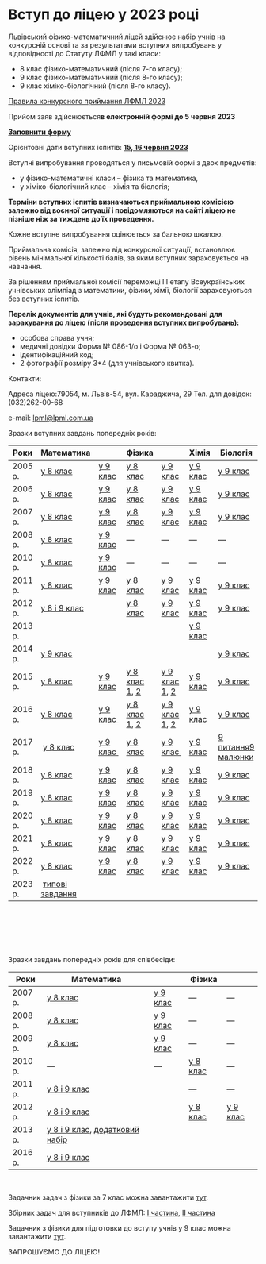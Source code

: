 # Вступ до ліцею у 2023 році

Львівський фізико-математичний ліцей здійснює набір учнів на конкурсній основі та за результатами вступних випробувань у відповідності до Статуту ЛФМЛ у такі класи:

- 8 клас фізико-математичний (після 7-го класу);
- 9 клас фізико-математичний (після 8-го класу);
- 9 клас хіміко-біологічний (після 8-го класу).

[Правила конкурсного приймання ЛФМЛ 2023](/files/info/for-entrants/правила-конкурсного-приймання-лфмл-2023.pdf)

Прийом заяв здійснюється**в електронній формі до 5 червня 2023**

[**Заповнити форму**](https://forms.gle/nQFqFWZQmQb5JMgZA)

Орієнтовні дати вступних іспитів: **<u>15, 16 червня 2023 </u>**

Вступні випробування проводяться у письмовій формі з двох предметів:

- у фізико-математичні класи – фізика та математика,
- у хіміко-біологічний клас – хімія та біологія;

**Терміни вступних іспитів визначаються приймальною комісією залежно від воєнної ситуації і повідомляються на сайті ліцею не пізніше ніж за тиждень до їх проведення.**

Кожне вступне випробування оцінюється за бальною шкалою.

Приймальна комісія, залежно від конкурсної ситуації, встановлює рівень мінімальної кількості балів, за яким вступник зараховується на навчання.

За рішенням приймальної комісії переможці ІІІ етапу Всеукраїнських учнівських олімпіад з математики, фізики, хімії, біології зараховуються без вступних іспитів.

**Перелік документів для учнів, які будуть рекомендовані для зарахування до ліцею (після проведення вступних випробувань):**

- особова справа учня;
- медичні довідки Форма № 086-1/о і Форма № 063-о;
- ідентифікаційний код;
- 2 фотографії розміру 3*4 (для учнівського квитка).

Контакти:

Адреса ліцею:79054, м. Львів-54, вул. Караджича, 29
Тел. для довідок: (032)262-00-68

e-mail: lpml@lpml.com.ua

[](/files/info/for-entrants/matematik_8_05.doc) Зразки вступних завдань попередніх років:

|  Роки   |                                             Математика                                              |                                                                                                     |                                                     Фізика                                                      |                                                                                                                 |                                           Хімія                                            |                                                                                                 Біологія                                                                                                  |
| ------- | --------------------------------------------------------------------------------------------------- | --------------------------------------------------------------------------------------------------- | --------------------------------------------------------------------------------------------------------------- | --------------------------------------------------------------------------------------------------------------- | ------------------------------------------------------------------------------------------ | --------------------------------------------------------------------------------------------------------------------------------------------------------------------------------------------------------- |
| 2005 р. |                       [у 8 клас](/files/info/for-entrants/matematik_8_05.doc)                       |                       [у 9 клас](/files/info/for-entrants/matematik_9_05.doc)                       |                               [у 8 клас](/files/info/for-entrants/fizik_8_05.doc)                               |                               [у 9 клас](/files/info/for-entrants/fizik_9_05.doc)                               |                    [у 9 клас](/files/info/for-entrants/himik_9_05.doc)                     |                                                                           [у 9 клас](/files/info/for-entrants/biolog_9_02.doc)                                                                            |
| 2006 р. |                       [у 8 клас](/files/info/for-entrants/matematik_8_06.doc)                       |                       [у 9 клас](/files/info/for-entrants/matematik_9_06.doc)                       |                               [у 8 клас](/files/info/for-entrants/fizik_8_06.doc)                               |                               [у 9 клас](/files/info/for-entrants/fizik_9_06.doc)                               |                    [у 9 клас](/files/info/for-entrants/himik_9_06.doc)                     |                                                                           [у 9 клас](/files/info/for-entrants/biolog_9_06.doc)                                                                            |
| 2007 р. |                       [у 8 клас](/files/info/for-entrants/matematik_8_07.doc)                       |                       [у 9 клас](/files/info/for-entrants/matematik_9_07.doc)                       |                               [у 8 клас](/files/info/for-entrants/fizik_8_07.doc)                               |                               [у 9 клас](/files/info/for-entrants/fizik_9_07.doc)                               |                    [у 9 клас](/files/info/for-entrants/himik_9_07.doc)                     |                                                                           [у 9 клас](/files/info/for-entrants/biolog_9_07.doc)                                                                            |
| 2008 р. |                       [у 8 клас](/files/info/for-entrants/matematik_8_08.doc)                       |                       [у 9 клас](/files/info/for-entrants/matematik_9_08.doc)                       |                                                        —                                                        |                                                        —                                                        |                                             —                                              |                                                                                                     —                                                                                                     |
| 2010 р. |                       [у 8 клас](/files/info/for-entrants/matematik_8_10.doc)                       |                       [у 9 клас](/files/info/for-entrants/matematik_9_10.doc)                       |                                                        —                                                        |                                                        —                                                        |                                             —                                              |                                                                                                     —                                                                                                     |
| 2011 р. |                       [у 8 клас](/files/info/for-entrants/matematik_8_11.doc)                       |                       [у 9 клас](/files/info/for-entrants/matematik_9_11.doc)                       |                               [у 8 клас](/files/info/for-entrants/fizik_8_11.doc)                               |                               [у 9 клас](/files/info/for-entrants/fizik_9_11.doc)                               |                    [у 9 клас](/files/info/for-entrants/himik_9_11.doc)                     |                                                                            [у 9 клас](/files/info/for-entrants/biolog_11.doc)                                                                             |
| 2012 р. |                         [у 8 і 9 клас](/files/info/for-entrants/mat_12.doc)                         |                                                                                                     |                               [у 8 клас](/files/info/for-entrants/fizik_8_12.doc)                               |                               [у 9 клас](/files/info/for-entrants/fizik_9_12.doc)                               |                     [у 9 клас](/files/info/for-entrants/himik_12.doc)                      |                                                                            [у 9 клас](/files/info/for-entrants/biolog_12.doc)                                                                             |
| 2013 р. |                                                                                                     |                                                                                                     |                                                                                                                |                                                                                                                |                    [у 9 клас](/files/info/for-entrants/Хімія-2013.doc)                     |                                                                                                                                                                                                          |
| 2014 р. |                       [у 9 клас](/images/info/for-entrants/vstup_9_2014.jpg)                       |                                                                                                     |                                                                                                                |                                                                                                                |                        [](/files/info/for-entrants/Хімія-2013.doc)                        |                                                                            [у 9 клас](/files/info/for-entrants/biol_2014.doc)                                                                            |
| 2015 р. |                        [у 8 клас](/images/info/for-entrants/mat_8_2015.jpg)                        |                        [у 9 клас](/images/info/for-entrants/mat_9_2015.jpg)                        |    [у 8 клас 1](/images/info/for-entrants/phiz1_8_2015.jpg), [2](/images/info/for-entrants/phiz2_8_2015.jpg)    |    [у 9 клас 1](/images/info/for-entrants/phiz1_9_2015.jpg), [2](/images/info/for-entrants/phiz2_9_2015.jpg)    |                     [у 9 клас](/images/info/for-entrants/chim2015.jpg)                     |                                                                            [у 9 клас](/files/info/for-entrants/biol_2015.doc)                                                                            |
| 2016 р. |                       [у 8 клас](/images/info/for-entrants/mat_8kl_2016.jpg)                       |                       [у 9 клас ](/images/info/for-entrants/mat_9kl_2016.jpg)                       | [у 8 клас 1](/images/info/for-entrants/phiz_1_8kl_2016.jpg), [2](/images/info/for-entrants/phiz_2_8kl_2016.jpg) | [у 9 клас 1](/images/info/for-entrants/phiz_1_9kl_2016.jpg), [2](/images/info/for-entrants/phiz_2_9kl_2016.jpg) |                      [у 9 клас](/files/info/for-entrants/хімія.docx)                       |                                                                            [у 9 клас](/files/info/for-entrants/biol_2016.doc)                                                                             |
| 2017 р. |                         [у 8 клас](/images/info/for-entrants/mat_8_2017.jpg)                        | [у 9 клас ](/images/info/for-entrants/mat_9_2017.jpg)[](/images/info/for-entrants/mat_9kl_2016.jpg) |     [у 8 клас](/files/info/for-entrants/phiz_8_2017.docx)[](/images/info/for-entrants/phiz_1_8kl_2016.jpg)      |     [у 9 клас ](/files/info/for-entrants/phiz_9_2017.docx)[](/images/info/for-entrants/phiz_1_9kl_2016.jpg)     | [у 9 клас](/images/info/for-entrants/chim_2017.jpg)[](/files/info/for-entrants/хімія.docx) | [9 питання](/files/info/for-entrants/biol_2017_zavd.docx)[](/files/info/for-entrants/biol_2016.doc)[9 малюнки](/files/info/for-entrants/biol_2017_images.docx)[](/images/info/for-entrants/chim_2017.jpg) |
| 2018 р. |                        [у 8 клас](/images/info/for-entrants/mat_8_2018.jpg)                         |                        [у 9 клас](/images/info/for-entrants/mat_9_2018.jpg)                         |                              [у 8 клас](/files/info/for-entrants/phiz_8_2018.rar)                               |                              [у 9 клас](/files/info/for-entrants/phiz_9_2018.rar)                               |                    [у 9 клас](/images/info/for-entrants/chim_2018.jpg)                     |                                                                             [у 9 клас](/files/info/for-entrants/biol2018.rar)                                                                             |
| 2019 р. |                         [у 8 клас](/files/info/for-entrants/mat8_2019.pdf)                          |                         [у 9 клас](/files/info/for-entrants/mat9_2019.pdf)                          |                               [у 8 клас](/files/info/for-entrants/phiz8_2019.pdf)                               |                               [у 9 клас](/files/info/for-entrants/phiz9_2019.pdf)                               |                     [у 9 клас](/files/info/for-entrants/chem2019.pdf)                      |                                                                             [у 9 клас](/files/info/for-entrants/biol2019.pdf)                                                                             |
| 2020 р. |                     [у 8 клас](/files/info/for-entrants/математика-8-2020.pdf)                      |                     [у 9 клас](/files/info/for-entrants/математика-9-2020.pdf)                      |                              [у 8 клас](/images/info/for-entrants/phiz_8_2020.jpg)                              |                              [у 9 клас](/images/info/for-entrants/phiz_9_2020.jpg)                              |                    [у 9 клас](/images/info/for-entrants/chim_2020.jpg)                     |                                                                          [у 9 клас](/files/info/for-entrants/біологія-2020.pdf)                                                                           |
| 2021 р. |                         [у 8 клас](/files/info/for-entrants/mat_8_2021.pdf)                         |                         [у 9 клас](/files/info/for-entrants/mat_9_2021.pdf)                         |                              [у 8 клас](/images/info/for-entrants/phiz_8_2021.jpg)                              |                              [у 9 клас](/images/info/for-entrants/phiz_9_2021.jpg)                              |                    [у 9 клас](/images/info/for-entrants/chem_2021.jpg)                     |                                                                            [у 9 клас](/files/info/for-entrants/biol_2021.pdf)                                                                             |
| 2022 р. |                        [у 8 клас](/files/info/for-entrants/math_8_2022.pdf)                         |                        [у 9 клас](/files/info/for-entrants/math_9_2022.pdf)                         |                    [у 8 клас](/files/info/for-entrants/фізика-2022-завдання-і-розвязки.pdf)                     |                            [у 9 клас](/files/info/for-entrants/фізика-9кл-2022.pdf)                             |                     [у 9 клас](/files/info/for-entrants/chem2022.pdf)                      |                                                                            [у 9 клас](/files/info/for-entrants/bilo_2022.pdf)                                                                             |
| 2023 р. |  [типові завдання](/files/info/for-entrants/типові-завдання-з-математики-для-вступників-в-лфмл.pdf) |                                                                                                     |                                                                                                                 |                                                                                                                 |                                                                                            |                                                                                                                                                                                                           |

 

 

 

[](/files/info/for-entrants/sp_mat_8_07.doc) Зразки завдань попередніх років для співбесіди:

|  Роки   |                                                                 Математика                                                                  |                                                      |                         Фізика                         |                                                        |
| ------- | ------------------------------------------------------------------------------------------------------------------------------------------- | ---------------------------------------------------- | ------------------------------------------------------ | ------------------------------------------------------ |
| 2007 р. |                                            [у 8 клас](/files/info/for-entrants/sp_mat_8_07.doc)                                             | [у 9 клас](/files/info/for-entrants/sp_mat_9_07.doc) |                           —                            |                           —                            |
| 2008 р. |                                            [у 8 клас](/files/info/for-entrants/sp_mat_8_08.doc)                                             | [у 9 клас](/files/info/for-entrants/sp_mat_9_08.doc) |                           —                            |                           —                            |
| 2009 р. |                                            [у 8 клас](/files/info/for-entrants/sp_mat_8_09.doc)                                             | [у 9 клас](/files/info/for-entrants/sp_mat_9_09.doc) |                           —                            |                           —                            |
| 2010 р. |                                                                      —                                                                      |                          —                           |   [у 8 клас](/files/info/for-entrants/sp_fiz_10.doc)   |                           —                            |
| 2011 р. |                                           [у 8 і 9 клас](/files/info/for-entrants/sp_mat_11.doc)                                            |                                                      |                           —                            |                           —                            |
| 2012 р. |                                           [у 8 і 9 клас](/files/info/for-entrants/sp_mat_12.doc)                                            |                                                      | [у 8 клас](/files/info/for-entrants/sp_fizik_8_12.doc) | [у 9 клас](/files/info/for-entrants/sp_fizik_9_12.doc) |
| 2013 р. | [у 8 і 9 клас](/files/info/for-entrants/Співбесіда-2013-р_матем.doc), [додатковий набір](/files/info/for-entrants/Добір-_матем_серпень.doc) |                                                      |                                                        |                                                        |
| 2016 р. |                                   [у 8 і 9 клас](/files/info/for-entrants/математика-співбесіда-2016.doc)                                   |                                                      |                                                        |                                                        |

 

Задачник задач з фізики за 7 клас можна завантажити [тут](/files/info/for-entrants/фізика7_вступ.pdf).

Збірник задач для вступників до ЛФМЛ: [І частина](/files/info/for-entrants/збірник-1-част-з-фізики-для-вступників-до-лфмл.pdf), [ІІ частина](/files/info/for-entrants/збірник-2-част-з-фізики-для-вступників-до-лфмл.pdf)

Задачник з фізики для підготовки до вступу учнів у 9 клас можна завантажити [тут](/files/info/for-entrants/gendenshteyn_l_e_gelfgat_i_m_kirik_l_a_zadachi_z_fiziki_8_kl.djvu).

ЗАПРОШУЄМО ДО ЛІЦЕЮ!
